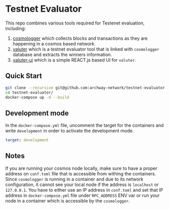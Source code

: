 # Testnet Evaluator
This repo combines various tools required for Testenet evaluation, including:

1. [cosmologger](https://github.com/archway-network/cosmologger) which collects blocks and transactions as they are happening in a cosmos based network.
2. [valuter](https://github.com/archway-network/valuter) which is a testnet evaluator tool that is linked with `cosmologger` database and extracts the winners information.
3. [valuter-ui](https://github.com/archway-network/valuter-ui) which is a simple REACT.js based UI for `valuter`.


## Quick Start

```sh
git clone --recursive git@github.com:archway-network/testnet-evaluator.git
cd testnet-evaluator/
docker-compose up -d --build
```

## Development mode

In the `docker-compose.yml` file, uncomment the target for the containers and write `development` in order to activate the development mode.

```yml
target: development
```

## Notes
If you are running your cosmos node locally, make sure to have a proper address on `conf.toml` file that is accessible from withing the containers. Since `cosmologger` is running in a container and due to its network configuration, it cannot see your local node if the address is `localhost` or `127.0.0.1`. You have to either use an IP address in `conf.toml` and set that IP address in `docker-compose.yml` file under `RPC_ADDRESS` ENV var or run your node in a container which is accessible by the `cosmologger`.